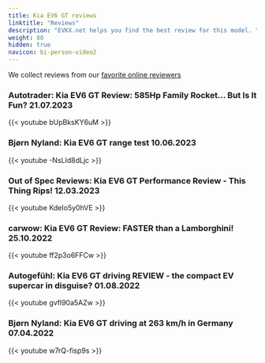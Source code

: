 ```yaml
---
title: Kia EV6 GT reviews
linktitle: "Reviews"
description: "EVKX.net helps you find the best review for this model. "
weight: 80
hidden: true
navicon: bi-person-video2
---
```

We collect reviews from our [favorite online reviewers](/guides/evreviewers/)

### Autotrader: Kia EV6 GT Review: 585Hp Family Rocket... But Is It Fun? 21.07.2023

{{< youtube bUpBksKY6uM >}}

### Bjørn Nyland: Kia EV6 GT range test 10.06.2023

{{< youtube -NsLId8dLjc >}}

### Out of Spec Reviews: Kia EV6 GT Performance Review - This Thing Rips! 12.03.2023

{{< youtube KdeIo5y0hVE >}}

### carwow: Kia EV6 GT Review: FASTER than a Lamborghini! 25.10.2022

{{< youtube ff2p3o6FFCw >}}

### Autogefühl: Kia EV6 GT driving REVIEW - the compact EV supercar in disguise? 01.08.2022

{{< youtube gvfl90a5AZw >}}

### Bjørn Nyland: Kia EV6 GT driving at 263 km/h in Germany 07.04.2022

{{< youtube w7rQ-fisp9s >}}

